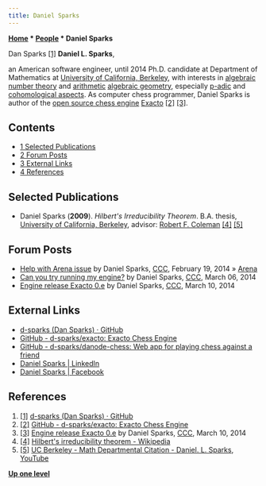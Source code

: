 ```yaml
---
title: Daniel Sparks
---
```

**[Home](Home "Home") * [People](People "People") * Daniel Sparks**

[](https://github.com/d-sparks) Dan Sparks <a id="cite-note-1" href="#cite-ref-1">[1]</a>
**Daniel L. Sparks**,

an American software engineer, until 2014 Ph.D. candidate at Department of Mathematics
at [University of California, Berkeley](University_of_California,_Berkeley "University of California, Berkeley"), with interests in [algebraic number theory](https://en.wikipedia.org/wiki/Algebraic_number_theory)
and [arithmetic](https://en.wikipedia.org/wiki/Arithmetic_geometry) [algebraic geometry](https://en.wikipedia.org/wiki/Algebraic_geometry),
especially [p-adic](https://en.wikipedia.org/wiki/P-adic_number) and [cohomological aspects](https://en.wikipedia.org/wiki/Cohomology).
As computer chess programmer, Daniel Sparks is author of the [open source chess engine](Category:Open_Source "Category:Open Source") [Exacto](Exacto "Exacto") <a id="cite-note-2" href="#cite-ref-2">[2]</a> <a id="cite-note-3" href="#cite-ref-3">[3]</a>.

## Contents

- [1 Selected Publications](#selected-publications)
- [2 Forum Posts](#forum-posts)
- [3 External Links](#external-links)
- [4 References](#references)

## Selected Publications

- Daniel Sparks (**2009**). *Hilbert's Irreducibility Theorem*. B.A. thesis, [University of California, Berkeley](University_of_California,_Berkeley "University of California, Berkeley"), advisor: [Robert F. Coleman](Mathematician#RFColeman "Mathematician") <a id="cite-note-4" href="#cite-ref-4">[4]</a> <a id="cite-note-5" href="#cite-ref-5">[5]</a>

## Forum Posts

- [Help with Arena issue](http://www.talkchess.com/forum/viewtopic.php?t=51334) by Daniel Sparks, [CCC](CCC "CCC"), February 19, 2014 » [Arena](Arena "Arena")
- [Can you try running my engine?](http://www.talkchess.com/forum/viewtopic.php?t=51514) by Daniel Sparks, [CCC](CCC "CCC"), March 06, 2014
- [Engine release Exacto 0.e](http://www.talkchess.com/forum/viewtopic.php?t=51546) by Daniel Sparks, [CCC](CCC "CCC"), March 10, 2014

## External Links

- [d-sparks (Dan Sparks) · GitHub](https://github.com/d-sparks)
- [GitHub - d-sparks/exacto: Exacto Chess Engine](https://github.com/d-sparks/exacto)
- [GitHub - d-sparks/danode-chess: Web app for playing chess against a friend](https://github.com/d-sparks/danode-chess)
- [Daniel Sparks | LinkedIn](https://www.linkedin.com/in/daniel-sparks-05764aa8)
- [Daniel Sparks | Facebook](https://www.facebook.com/daniel.sparks.581)

## References

1. <a id="cite-ref-1" href="#cite-note-1">[1]</a> [d-sparks (Dan Sparks) · GitHub](https://github.com/d-sparks)
1. <a id="cite-ref-2" href="#cite-note-2">[2]</a> [GitHub - d-sparks/exacto: Exacto Chess Engine](https://github.com/d-sparks/exacto)
1. <a id="cite-ref-3" href="#cite-note-3">[3]</a> [Engine release Exacto 0.e](http://www.talkchess.com/forum/viewtopic.php?t=51546) by Daniel Sparks, [CCC](CCC "CCC"), March 10, 2014
1. <a id="cite-ref-4" href="#cite-note-4">[4]</a> [Hilbert's irreducibility theorem - Wikipedia](https://en.wikipedia.org/wiki/Hilbert%27s_irreducibility_theorem)
1. <a id="cite-ref-5" href="#cite-note-5">[5]</a> [UC Berkeley - Math Departmental Citation - Daniel. L. Sparks](https://www.youtube.com/watch?v=DiSBGy14JNM), [YouTube](https://en.wikipedia.org/wiki/YouTube)

**[Up one level](Engines "Engines")**

